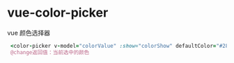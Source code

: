 # vue-color-picker

vue 颜色选择器

```ruby
 <color-picker v-model="colorValue" :show="colorShow" defaultColor="#281e77" @change="onChange"></color-picker>
 @change返回值：当前选中的颜色
```
